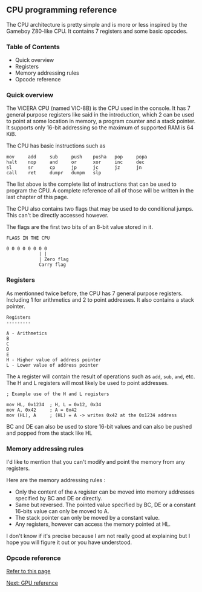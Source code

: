## CPU programming reference

The CPU architecture is pretty simple and is more or less inspired by the
Gameboy Z80-like CPU. It contains 7 registers and some basic opcodes.

### Table of Contents

 - Quick overview
 - Registers
 - Memory addressing rules
 - Opcode reference

### Quick overview

The VICERA CPU (named VIC-8B) is the CPU used in the console. It has 7 general
purpose registers like said in the introduction, which 2 can be used to point
at some location in memory, a program counter and a stack pointer. It supports 
only 16-bit addressing so the maximum of supported RAM is 64 KiB.

The CPU has basic instructions such as

    mov     add     sub     push    pusha   pop     popa
    halt    nop     and     or      xor     inc     dec
    sl      sr      cp      jp      jc      jz      jn
    call    ret     dumpr   dumpm   slp

The list above is the complete list of instructions that can be used to program
the CPU. A complete reference of all of those will be written in the last
chapter of this page.

The CPU also contains two flags that may be used to do conditional jumps. This
can't be directly accessed however.

The flags are the first two bits of an 8-bit value stored in it.

    FLAGS IN THE CPU
    
    0 0 0 0 0 0 0 0
                | |
                | Zero flag
                Carry flag

### Registers

As mentionned twice before, the CPU has 7 general purpose registers. Including
1 for arithmetics and 2 to point addresses. It also contains a stack pointer.

    Registers
    ---------
    
    A - Arithmetics
    B
    C
    D
    E
    H - Higher value of address pointer
    L - Lower value of address pointer

The `A` register will contain the result of operations such as `add`, `sub`,
`and`, etc.  
The H and L registers will most likely be used to point addresses.

    ; Example use of the H and L registers
    
    mov HL, 0x1234  ; H, L = 0x12, 0x34
    mov A, 0x42     ; A = 0x42
    mov (HL), A     ; (HL) = A -> writes 0x42 at the 0x1234 address

BC and DE can also be used to store 16-bit values and can also be pushed and
popped from the stack like HL

### Memory addressing rules

I'd like to mention that you can't modify and point the memory from any
registers.

Here are the memory addressing rules :

 - Only the content of the `A` register can be moved into memory addresses specified by BC and DE or directly.
 - Same but reversed. The pointed value specified by BC, DE or a constant 16-bits value can only be moved to A.
 - The stack pointer can only be moved by a constant value.
 - Any registers, however can access the memory pointed at HL.

I don't know if it's precise because I am not really good at explaining but I
hope you will figure it out or you have understood.

### Opcode reference

[Refer to this page](opcode.html)

[Next: GPU reference](gpu.html)
